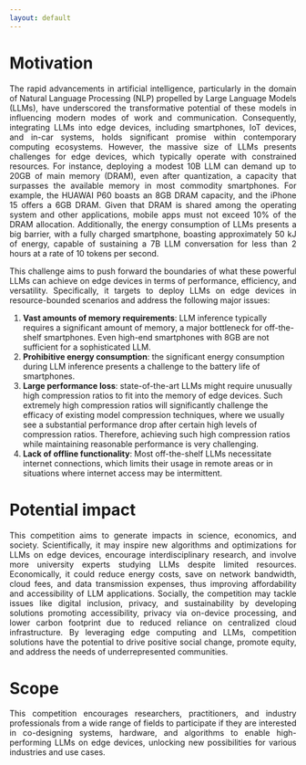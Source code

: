 ```yaml
---
layout: default
---
```


# Motivation

<p style='text-align: justify;'>
The rapid advancements in artificial intelligence, particularly in the domain of Natural Language Processing (NLP) propelled by Large Language Models (LLMs), have underscored the transformative potential of these models in influencing modern modes of work and communication. Consequently, integrating LLMs into edge devices, including smartphones, IoT devices, and in-car systems, holds significant promise within contemporary computing ecosystems. However, the massive size of LLMs presents challenges for edge devices, which typically operate with constrained resources. For instance, deploying a modest 10B LLM can demand up to 20GB of main memory (DRAM), even after quantization, a capacity that surpasses the available memory in most commodity smartphones. For example, the HUAWAI P60 boasts an 8GB DRAM capacity, and the iPhone 15 offers a 6GB DRAM. Given that DRAM is shared among the operating system and other applications, mobile apps must not exceed 10% of the DRAM allocation. Additionally, the energy consumption of LLMs presents a big barrier, with a fully charged smartphone, boasting approximately 50 kJ of energy, capable of sustaining a 7B LLM conversation for less than 2 hours at a rate of 10 tokens per second. </p>

<p style='text-align: justify;'>
This challenge aims to push forward the boundaries of what these powerful LLMs can achieve on edge devices in terms of performance, efficiency, and versatility. Specifically, it targets to deploy LLMs on edge devices in resource-bounded scenarios and address the following major issues:</p>

1. <b>Vast amounts of memory requirements</b>: LLM inference typically requires a significant amount of memory, a major bottleneck for off-the-shelf smartphones. Even high-end smartphones with 8GB are not sufficient for a sophisticated LLM.
2. <b>Prohibitive energy consumption</b>: the significant energy consumption during LLM inference presents a challenge to the battery life of smartphones.
3. <b>Large performance loss</b>: state-of-the-art LLMs might require unusually high compression ratios to fit into the memory of edge devices. Such extremely high compression ratios will significantly challenge the efficacy of existing model compression techniques, where we usually see a substantial performance drop after certain high levels of compression ratios. Therefore, achieving such high compression ratios while maintaining reasonable performance is very challenging.
4. <b>Lack of offline functionality</b>: Most off-the-shelf LLMs necessitate internet connections, which limits their usage in remote areas or in situations where internet access may be intermittent.

# Potential impact

<p style='text-align: justify;'>
This competition aims to generate impacts in science, economics, and society. Scientifically, it may inspire new algorithms and optimizations for LLMs on edge devices, encourage interdisciplinary research, and involve more university experts studying LLMs despite limited resources. Economically, it could reduce energy costs, save on network bandwidth, cloud fees, and data transmission expenses, thus improving affordability and accessibility of LLM applications. Socially, the competition may tackle issues like digital inclusion, privacy, and sustainability by developing solutions promoting accessibility, privacy via on-device processing, and lower carbon footprint due to reduced reliance on centralized cloud infrastructure. By leveraging edge computing and LLMs, competition solutions have the potential to drive positive social change, promote equity, and address the needs of underrepresented communities. </p>

# Scope

<p style='text-align: justify;'>
This competition encourages researchers, practitioners, and industry professionals from a wide range of fields to participate if they are interested in co-designing systems, hardware, and algorithms to enable high-performing LLMs on edge devices, unlocking new possibilities for various industries and use cases. </p>
